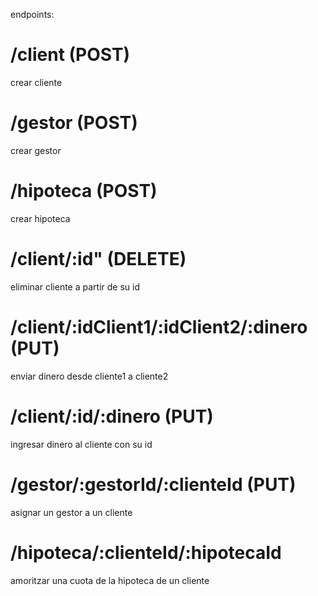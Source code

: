 endpoints:

# /client (POST)
  crear cliente
  
# /gestor (POST)
  crear gestor
  
# /hipoteca (POST)
  crear hipoteca
  
# /client/:id" (DELETE)
  eliminar cliente a partir de su id
  
# /client/:idClient1/:idClient2/:dinero (PUT)
  enviar dinero desde cliente1 a cliente2
  
# /client/:id/:dinero (PUT)
  ingresar dinero al cliente con su id
  
# /gestor/:gestorId/:clienteId (PUT)
  asignar un gestor a un cliente 

# /hipoteca/:clienteId/:hipotecaId
  amoritzar una cuota de la hipoteca de un cliente

